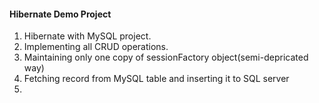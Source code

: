 #### Hibernate Demo Project
1. Hibernate with MySQL project.
2. Implementing all CRUD operations.
3. Maintaining only one copy of sessionFactory object(semi-depricated way)
4. Fetching record from MySQL table and inserting it to SQL server
6. 